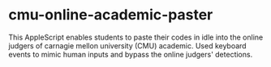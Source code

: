 # cmu-online-academic-paster
This AppleScript enables students to paste their codes in idle into the online judgers of carnagie mellon university (CMU) academic. 
Used keyboard events to mimic human inputs and bypass the online judgers' detections.
